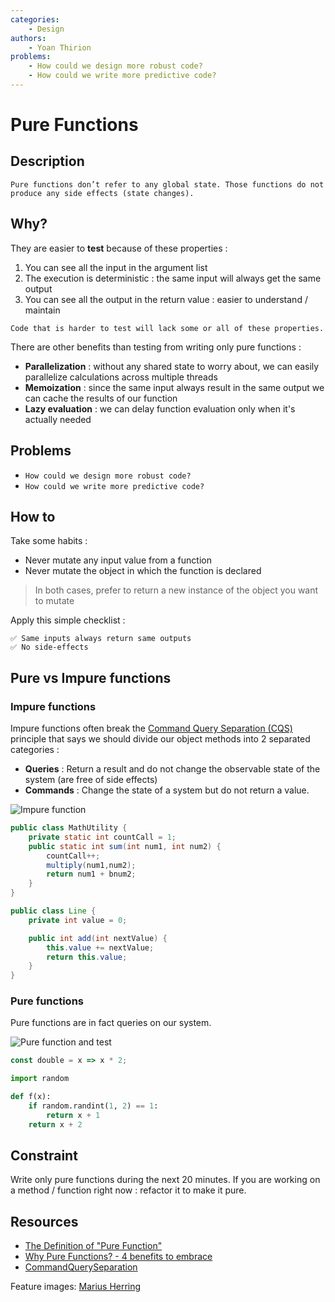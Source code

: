 ```yaml
---
categories:
    - Design
authors:
    - Yoan Thirion
problems: 
    - How could we design more robust code?
    - How could we write more predictive code?
---
```


# Pure Functions
## Description
`Pure functions don’t refer to any global state. Those functions do not produce any side effects (state changes).`

## Why?
They are easier to **test** because of these properties :
1. You can see all the input in the argument list
2. The execution is deterministic : the same input will always get the same output
3. You can see all the output in the return value : easier to understand / maintain

`Code that is harder to test will lack some or all of these properties.`

There are other benefits than testing from writing only pure functions :
- **Parallelization** : without any shared state to worry about, we can easily parallelize calculations across multiple threads
- **Memoization** : since the same input always result in the same output we can cache the results of our function
- **Lazy evaluation** : we can delay function evaluation only when it's actually needed

## Problems
- `How could we design more robust code?`
- `How could we write more predictive code?`

## How to
Take some habits :
- Never mutate any input value from a function
- Never mutate the object in which the function is declared
> In both cases, prefer to return a new instance of the object you want to mutate

Apply this simple checklist :

```text
✅ Same inputs always return same outputs
✅ No side-effects
```

## Pure vs Impure functions
### Impure functions
Impure functions often break the [Command Query Separation (CQS)](https://martinfowler.com/bliki/CommandQuerySeparation.html) principle that says we should divide our object methods into 2 separated categories :
- **Queries** : Return a result and do not change the observable state of the system (are free of side effects)
- **Commands** : Change the state of a system but do not return a value.

![Impure function](https://www.deadcoderising.com/content/images/2016/12/pure-function-state-animation.gif)

```java
public class MathUtility {
    private static int countCall = 1;
    public static int sum(int num1, int num2) {
        countCall++;
        multiply(num1,num2);
        return num1 + bnum2;
    }
}
```

```java
public class Line {
    private int value = 0;

    public int add(int nextValue) {
        this.value += nextValue;
        return this.value;
    }
}
```

### Pure functions
Pure functions are in fact queries on our system.

![Pure function and test](../../images/pure-functions-tests.png)

```javascript
const double = x => x * 2;
```

```python
import random

def f(x):
    if random.randint(1, 2) == 1:
        return x + 1
    return x + 2
```

## Constraint
Write only pure functions during the next 20 minutes.
If you are working on a method / function right now : refactor it to make it pure.

## Resources
- [The Definition of "Pure Function"](https://alvinalexander.com/scala/fp-book/definition-of-pure-function/)
- [Why Pure Functions? - 4 benefits to embrace](https://www.deadcoderising.com/2017-06-13-why-pure-functions-4-benefits-to-embrace-2/)
- [CommandQuerySeparation](https://martinfowler.com/bliki/CommandQuerySeparation.html)

Feature images: [Marius Herring](https://www.deadcoderising.com/2017-06-13-why-pure-functions-4-benefits-to-embrace-2/)